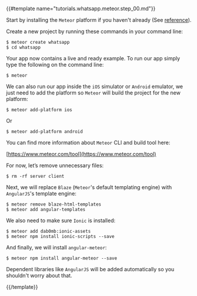 {{#template name="tutorials.whatsapp.meteor.step_00.md"}}

Start by installing the `Meteor` platform if you haven't already (See [reference](https://www.meteor.com/install)).

Create a new project by running these commands in your command line:

    $ meteor create whatsapp
    $ cd whatsapp

Your app now contains a live and ready example. To run our app simply type the following on the command line:

    $ meteor

We can also run our app inside the `iOS` simulator or `Android` emulator, we just need to add the platform so `Meteor` will build the project for the new platform:

    $ meteor add-platform ios

Or

    $ meteor add-platform android

You can find more information about `Meteor` CLI and build tool here:

[https://www.meteor.com/tool](https://www.meteor.com/tool)

For now, let’s remove unnecessary files:

    $ rm -rf server client

Next, we will replace `Blaze` (`Meteor`'s default templating engine) with `AngularJS`'s template engine:

    $ meteor remove blaze-html-templates
    $ meteor add angular-templates

We also need to make sure `Ionic` is installed:

    $ meteor add dab0mb:ionic-assets
    $ meteor npm install ionic-scripts --save

And finally, we will install `angular-meteor`:

    $ meteor npm install angular-meteor --save

Dependent libraries like `AngularJS` will be added automatically so you shouldn't worry about that.

{{/template}}
